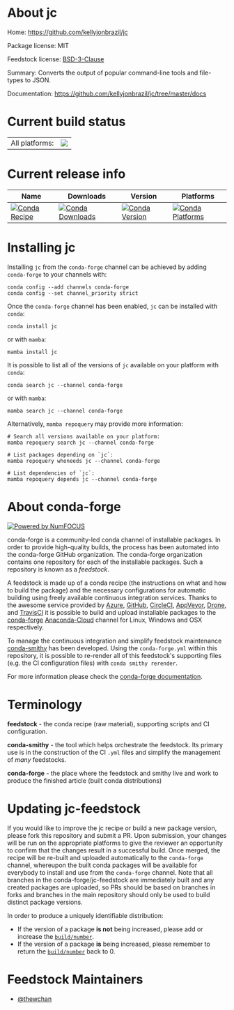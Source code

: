 About jc
========

Home: https://github.com/kellyjonbrazil/jc

Package license: MIT

Feedstock license: [BSD-3-Clause](https://github.com/conda-forge/jc-feedstock/blob/main/LICENSE.txt)

Summary: Converts the output of popular command-line tools and file-types to JSON.

Documentation: https://github.com/kellyjonbrazil/jc/tree/master/docs

Current build status
====================


<table><tr><td>All platforms:</td>
    <td>
      <a href="https://dev.azure.com/conda-forge/feedstock-builds/_build/latest?definitionId=17104&branchName=main">
        <img src="https://dev.azure.com/conda-forge/feedstock-builds/_apis/build/status/jc-feedstock?branchName=main">
      </a>
    </td>
  </tr>
</table>

Current release info
====================

| Name | Downloads | Version | Platforms |
| --- | --- | --- | --- |
| [![Conda Recipe](https://img.shields.io/badge/recipe-jc-green.svg)](https://anaconda.org/conda-forge/jc) | [![Conda Downloads](https://img.shields.io/conda/dn/conda-forge/jc.svg)](https://anaconda.org/conda-forge/jc) | [![Conda Version](https://img.shields.io/conda/vn/conda-forge/jc.svg)](https://anaconda.org/conda-forge/jc) | [![Conda Platforms](https://img.shields.io/conda/pn/conda-forge/jc.svg)](https://anaconda.org/conda-forge/jc) |

Installing jc
=============

Installing `jc` from the `conda-forge` channel can be achieved by adding `conda-forge` to your channels with:

```
conda config --add channels conda-forge
conda config --set channel_priority strict
```

Once the `conda-forge` channel has been enabled, `jc` can be installed with `conda`:

```
conda install jc
```

or with `mamba`:

```
mamba install jc
```

It is possible to list all of the versions of `jc` available on your platform with `conda`:

```
conda search jc --channel conda-forge
```

or with `mamba`:

```
mamba search jc --channel conda-forge
```

Alternatively, `mamba repoquery` may provide more information:

```
# Search all versions available on your platform:
mamba repoquery search jc --channel conda-forge

# List packages depending on `jc`:
mamba repoquery whoneeds jc --channel conda-forge

# List dependencies of `jc`:
mamba repoquery depends jc --channel conda-forge
```


About conda-forge
=================

[![Powered by
NumFOCUS](https://img.shields.io/badge/powered%20by-NumFOCUS-orange.svg?style=flat&colorA=E1523D&colorB=007D8A)](https://numfocus.org)

conda-forge is a community-led conda channel of installable packages.
In order to provide high-quality builds, the process has been automated into the
conda-forge GitHub organization. The conda-forge organization contains one repository
for each of the installable packages. Such a repository is known as a *feedstock*.

A feedstock is made up of a conda recipe (the instructions on what and how to build
the package) and the necessary configurations for automatic building using freely
available continuous integration services. Thanks to the awesome service provided by
[Azure](https://azure.microsoft.com/en-us/services/devops/), [GitHub](https://github.com/),
[CircleCI](https://circleci.com/), [AppVeyor](https://www.appveyor.com/),
[Drone](https://cloud.drone.io/welcome), and [TravisCI](https://travis-ci.com/)
it is possible to build and upload installable packages to the
[conda-forge](https://anaconda.org/conda-forge) [Anaconda-Cloud](https://anaconda.org/)
channel for Linux, Windows and OSX respectively.

To manage the continuous integration and simplify feedstock maintenance
[conda-smithy](https://github.com/conda-forge/conda-smithy) has been developed.
Using the ``conda-forge.yml`` within this repository, it is possible to re-render all of
this feedstock's supporting files (e.g. the CI configuration files) with ``conda smithy rerender``.

For more information please check the [conda-forge documentation](https://conda-forge.org/docs/).

Terminology
===========

**feedstock** - the conda recipe (raw material), supporting scripts and CI configuration.

**conda-smithy** - the tool which helps orchestrate the feedstock.
                   Its primary use is in the construction of the CI ``.yml`` files
                   and simplify the management of *many* feedstocks.

**conda-forge** - the place where the feedstock and smithy live and work to
                  produce the finished article (built conda distributions)


Updating jc-feedstock
=====================

If you would like to improve the jc recipe or build a new
package version, please fork this repository and submit a PR. Upon submission,
your changes will be run on the appropriate platforms to give the reviewer an
opportunity to confirm that the changes result in a successful build. Once
merged, the recipe will be re-built and uploaded automatically to the
`conda-forge` channel, whereupon the built conda packages will be available for
everybody to install and use from the `conda-forge` channel.
Note that all branches in the conda-forge/jc-feedstock are
immediately built and any created packages are uploaded, so PRs should be based
on branches in forks and branches in the main repository should only be used to
build distinct package versions.

In order to produce a uniquely identifiable distribution:
 * If the version of a package **is not** being increased, please add or increase
   the [``build/number``](https://docs.conda.io/projects/conda-build/en/latest/resources/define-metadata.html#build-number-and-string).
 * If the version of a package **is** being increased, please remember to return
   the [``build/number``](https://docs.conda.io/projects/conda-build/en/latest/resources/define-metadata.html#build-number-and-string)
   back to 0.

Feedstock Maintainers
=====================

* [@thewchan](https://github.com/thewchan/)

